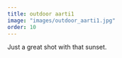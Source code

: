 ```yaml
---
title: outdoor aarti1
image: "images/outdoor_aarti1.jpg"
order: 10
---
```


Just a great shot with that sunset.
